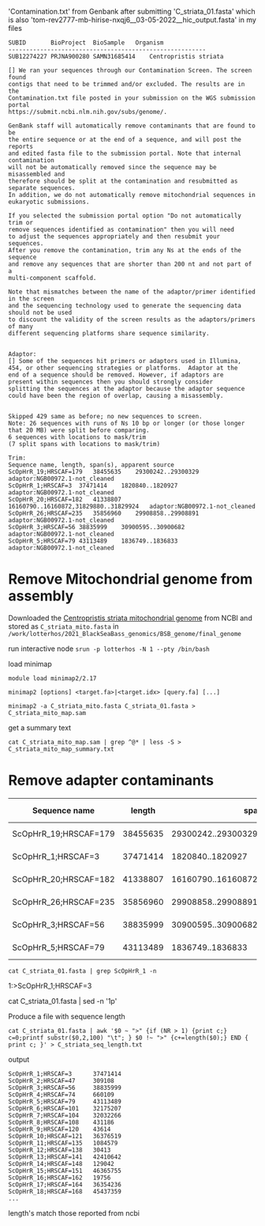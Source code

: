 'Contamination.txt' from Genbank after submitting 'C_striata_01.fasta' which is also 'tom-rev2777-mb-hirise-nxqj6__03-05-2022__hic_output.fasta' in my files 

```{}
SUBID     	BioProject	BioSample	Organism
--------------------------------------------------------
SUB12274227	PRJNA900280	SAMN31685414	Centropristis striata

[] We ran your sequences through our Contamination Screen. The screen found 
contigs that need to be trimmed and/or excluded. The results are in the 
Contamination.txt file posted in your submission on the WGS submission portal 
https://submit.ncbi.nlm.nih.gov/subs/genome/.  

GenBank staff will automatically remove contaminants that are found to be 
the entire sequence or at the end of a sequence, and will post the reports 
and edited fasta file to the submission portal. Note that internal contamination 
will not be automatically removed since the sequence may be misassembled and 
therefore should be split at the contamination and resubmitted as separate sequences.
In addition, we do not automatically remove mitochondrial sequences in 
eukaryotic submissions. 

If you selected the submission portal option "Do not automatically trim or 
remove sequences identified as contamination" then you will need 
to adjust the sequences appropriately and then resubmit your sequences. 
After you remove the contamination, trim any Ns at the ends of the sequence 
and remove any sequences that are shorter than 200 nt and not part of a 
multi-component scaffold.

Note that mismatches between the name of the adaptor/primer identified in the screen 
and the sequencing technology used to generate the sequencing data should not be used 
to discount the validity of the screen results as the adaptors/primers of many 
different sequencing platforms share sequence similarity.


Adaptor:
[] Some of the sequences hit primers or adaptors used in Illumina, 
454, or other sequencing strategies or platforms.  Adaptor at the 
end of a sequence should be removed. However, if adaptors are 
present within sequences then you should strongly consider 
splitting the sequences at the adaptor because the adaptor sequence 
could have been the region of overlap, causing a misassembly.


Skipped 429 same as before; no new sequences to screen.
Note: 26 sequences with runs of Ns 10 bp or longer (or those longer that 20 MB) were split before comparing.
6 sequences with locations to mask/trim
(7 split spans with locations to mask/trim)

Trim:
Sequence name, length, span(s), apparent source
ScOpHrR_19;HRSCAF=179	38455635	29300242..29300329	adaptor:NGB00972.1-not_cleaned
ScOpHrR_1;HRSCAF=3	37471414	1820840..1820927	adaptor:NGB00972.1-not_cleaned
ScOpHrR_20;HRSCAF=182	41338807	16160790..16160872,31829880..31829924	adaptor:NGB00972.1-not_cleaned
ScOpHrR_26;HRSCAF=235	35856960	29908858..29908891	adaptor:NGB00972.1-not_cleaned
ScOpHrR_3;HRSCAF=56	38835999	30900595..30900682	adaptor:NGB00972.1-not_cleaned
ScOpHrR_5;HRSCAF=79	43113489	1836749..1836833	adaptor:NGB00972.1-not_cleaned
```


# Remove Mitochondrial genome from assembly

Downloaded the [Centropristis striata mitochondrial genome](https://www.ncbi.nlm.nih.gov/nuccore/MH645336.1/) from NCBI and stored as `C_striata_mito.fasta` in `/work/lotterhos/2021_BlackSeaBass_genomics/BSB_genome/final_genome`

run interactive node
  `srun -p lotterhos -N 1 --pty /bin/bash`
  
load minimap
```{}
module load minimap2/2.17

minimap2 [options] <target.fa>|<target.idx> [query.fa] [...]

minimap2 -a C_striata_mito.fasta C_striata_01.fasta > C_striata_mito_map.sam
```

get a summary text 

    cat C_striata_mito_map.sam | grep ^@* | less -S > C_striata_mito_map_summary.txt



# Remove adapter contaminants 

|Sequence name| length| span(s)| apparent source| bp's to remove|
|-------------|-------|--------|----------------|---------------|
|ScOpHrR_19;HRSCAF=179|	38455635	|29300242..29300329|	adaptor:NGB00972.1-not_cleaned|87 |
|ScOpHrR_1;HRSCAF=3|	37471414	|1820840..1820927|	adaptor:NGB00972.1-not_cleaned|87|
|ScOpHrR_20;HRSCAF=182|	41338807	|16160790..16160872,31829880..31829924|	adaptor:NGB00972.1-not_cleaned|82,44|
|ScOpHrR_26;HRSCAF=235|	35856960	|29908858..29908891|	adaptor:NGB00972.1-not_cleaned|33|
|ScOpHrR_3;HRSCAF=56|	38835999	|30900595..30900682	|adaptor:NGB00972.1-not_cleaned|87|
|ScOpHrR_5;HRSCAF=79|	43113489	|1836749..1836833	|adaptor:NGB00972.1-not_cleaned|84|


`cat C_striata_01.fasta | grep ScOpHrR_1 -n`

1:>ScOpHrR_1;HRSCAF=3

cat C_striata_01.fasta | sed -n '1p'

Produce a file with sequence length

```
cat C_striata_01.fasta | awk '$0 ~ ">" {if (NR > 1) {print c;} c=0;printf substr($0,2,100) "\t"; } $0 !~ ">" {c+=length($0);} END { print c; }' > C_striata_seq_length.txt
```
output
```
ScOpHrR_1;HRSCAF=3      37471414
ScOpHrR_2;HRSCAF=47     309108
ScOpHrR_3;HRSCAF=56     38835999
ScOpHrR_4;HRSCAF=74     660109
ScOpHrR_5;HRSCAF=79     43113489
ScOpHrR_6;HRSCAF=101    32175207
ScOpHrR_7;HRSCAF=104    32032266
ScOpHrR_8;HRSCAF=108    431186
ScOpHrR_9;HRSCAF=120    43614
ScOpHrR_10;HRSCAF=121   36376519
ScOpHrR_11;HRSCAF=135   1084579
ScOpHrR_12;HRSCAF=138   30413
ScOpHrR_13;HRSCAF=141   42410642
ScOpHrR_14;HRSCAF=148   129042
ScOpHrR_15;HRSCAF=151   46365755
ScOpHrR_16;HRSCAF=162   19756
ScOpHrR_17;HRSCAF=164   36354236
ScOpHrR_18;HRSCAF=168   45437359
...
```
length's match those reported from ncbi 






